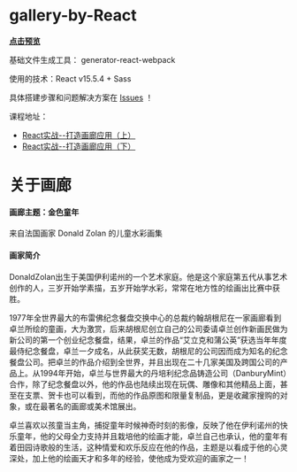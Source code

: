 # gallery-by-React

**[点击预览](https://magicmai.github.io/gallery-by-React/)**

基础文件生成工具： generator-react-webpack

使用的技术：React v15.5.4 + Sass

具体搭建步骤和问题解决方案在 [Issues](https://github.com/magicmai/gallery-by-React/issues) ！

课程地址：

* [React实战--打造画廊应用（上）](http://www.imooc.com/learn/507)
* [React实战--打造画廊应用（下）](http://www.imooc.com/learn/652)

# 关于画廊

#### 画廊主题：金色童年

来自法国画家 Donald Zolan 的儿童水彩画集

#### 画家简介

DonaldZolan出生于美国伊利诺州的一个艺术家庭。他是这个家庭第五代从事艺术创作的人，三岁开始学素描，五岁开始学水彩，常常在地方性的绘画出比赛中获胜。

1977年全世界最大的布雷佛纪念餐盘交换中心的总裁约翰胡根尼在一家画廊看到卓兰所绘的童画，大为激赏，后来胡根尼创立自己的公司委请卓兰创作新画民做为新公司的第一个创业纪念餐盘，结果，卓兰的作品“艾立克和蒲公英”获选当年年度最侍纪念餐盘，卓兰一夕成名，从此获奖无数，胡根尼的公司因而成为知名的纪念餐盘公司。把卓兰的作品介绍到全世界，并且出现在二十几家美国及跨国公司的产品上。从1994年开始，卓兰与世界最大的丹培利纪念品铸造公司（DanburyMint）合作，除了纪念餐盘以外，他的作品也陆续出现在玩偶、雕像和其他精品上面，甚至在支票、贺卡也可以看到，而他的作品原图和限量复制品，更是收藏家搜购的对象，或在最著名的画廊或美术馆展出。

卓兰喜欢以孩童当主角，捕捉童年时候神奇时刻的影像，反映了他在伊利诺州的快乐童年，他的父母全力支持并且栽培他的绘画才能，卓兰自己也承认，他的童年有着田园诗歌般的生活，这种情爱和欢乐反应在他的作品，主题是以看成于他的心灵深处，加上他的绘画天才和多年的经验，使他成为受欢迎的画家之一！
